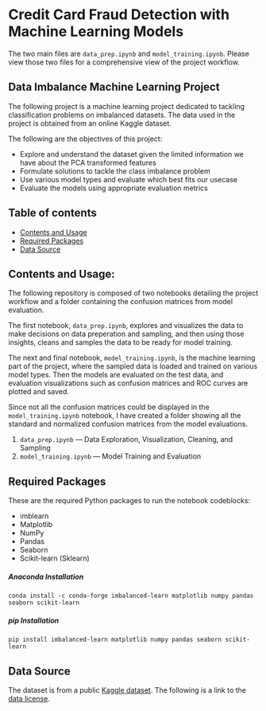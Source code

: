 # Credit Card Fraud Detection with Machine Learning Models

The two main files are `data_prep.ipynb` and `model_training.ipynb`. Please view those two files for a comprehensive view of the project workflow.

## Data Imbalance Machine Learning Project

The following project is a machine learning project dedicated to tackling classification problems on imbalanced datasets. The data used in the project is obtained from an online Kaggle dataset. 

The following are the objectives of this project:

- Explore and understand the dataset given the limited information we have about the PCA transformed features
- Formulate solutions to tackle the class imbalance problem
- Use various model types and evaluate which best fits our usecase
- Evaluate the models using appropriate evaluation metrics

## Table of contents
- [Contents and Usage](#contents-and-usage)
- [Required Packages](#required-software-and-packages)
- [Data Source](#data-source)


## Contents and Usage:
The following repository is composed of two notebooks detailing the project workflow and a folder containing the confusion matrices from model evaluation. 

The first notebook, `data_prep.ipynb`, explores and visualizes the data to make decisions on data preperation and sampling, and then using those insights, cleans and samples the data to be ready for model training. 

The next and final notebook, `model_training.ipynb`, is the machine learning part of the project, where the sampled data is loaded and trained on various model types. Then the models are evaluated on the test data, and evaluation visualizations such as confusion matrices and ROC curves are plotted and saved.

Since not all the confusion matrices could be displayed in the `model_training.ipynb` notebook, I have created a folder showing all the standard and normalized confusion matrices from the model evaluations.

1. `data_prep.ipynb` — Data Exploration, Visualization, Cleaning, and Sampling
2. `model_training.ipynb` — Model Training and Evaluation

## Required Packages
These are the required Python packages to run the notebook codeblocks:

- imblearn
- Matplotlib
- NumPy
- Pandas
- Seaborn
- Scikit-learn (Sklearn)

##### Anaconda Installation

```
conda install -c conda-forge imbalanced-learn matplotlib numpy pandas seaborn scikit-learn
```

##### pip Installation

```
pip install imbalanced-learn matplotlib numpy pandas seaborn scikit-learn
```

## Data Source

The dataset is from a public [Kaggle dataset](https://www.kaggle.com/datasets/mlg-ulb/creditcardfraud/data). The following is a link to the [data license](https://opendatacommons.org/licenses/dbcl/1-0/). 